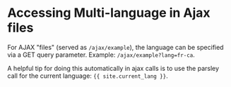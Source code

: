 # Accessing Multi-language in Ajax files

For AJAX "files" \(served as `/ajax/example`\), the language can be specified via a GET query parameter. Example: `/ajax/example?lang=fr-ca`.

A helpful tip for doing this automatically in ajax calls is to use the parsley call for the current language: `{{ site.current_lang }}`.

